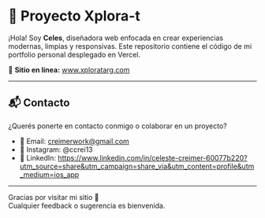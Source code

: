 #  💪 Proyecto Xplora-t

¡Hola! Soy **Celes**, diseñadora web enfocada en crear experiencias modernas, limpias y responsivas. Este repositorio contiene el código de mi portfolio personal desplegado en Vercel.

🔗 **Sitio en línea:** www.xploratarg.com

---

## 📬 Contacto

¿Querés ponerte en contacto conmigo o colaborar en un proyecto?

- 📧 Email: creimerwork@gmail.com
- 📸 Instagram: @ccrei13
- 💼 LinkedIn: https://www.linkedin.com/in/celeste-creimer-60077b220?utm_source=share&utm_campaign=share_via&utm_content=profile&utm_medium=ios_app

---

Gracias por visitar mi sitio 💜  
Cualquier feedback o sugerencia es bienvenida.
